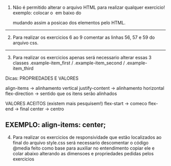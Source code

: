 1. Não é permitido alterar o arquivo HTML para realizar qualquer exercicio!
exemplo: colocar o <img> em baixo do <p> mudando assim a posicao dos elementos pelo HTML.

-----------------
2. Para realizar os exercicios 6 ao 9 comentar as linhas 56, 57 e 59 do arquivo css.

-----------------
3. Para realizar os exercicios apenas será necessario alterar essas 3 classes .example-item_first / .example-item_second / .example-item_third

Dicas: 
  PROPRIEDADES E VALORES  

   align-items -> alinhamento vertical
   justify-content -> alinhamento horizontal 
   flex-direction -> sentido que os itens serão alinhados 

   VALORES ACEITOS (existem mais pesquisem!)
   flex-start -> comeco
   flex-end -> final
   center -> centro

   EXEMPLO:
   align-items: center;
----------------
4. Para realizar os exercicios de responsividade que estão localizados ao final do arquivo style.css será necessario descomentar o código @media feito como base para auxiliar no entendimento copiar ele e colar abaixo alterando as dimensoes e propriedades pedidas pelos exercicios 

